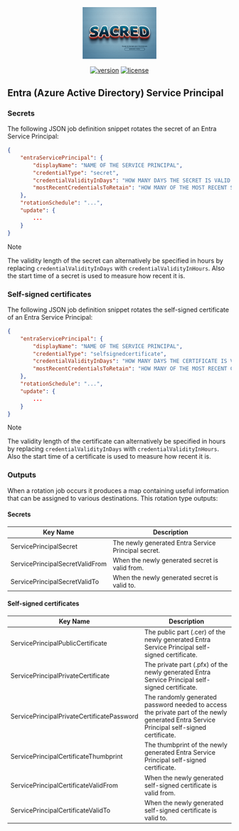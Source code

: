 <div align="center">
    <p>
        <a align="center" href="" target="_blank">
            <img width="33%" src="../SACRED.png">
        </a>
    </p>

[![version](https://img.shields.io/powershellgallery/v/SACRED.Rotate.Entra.ServicePrincipal)](https://www.powershellgallery.com/packages/SACRED.Rotate.Entra.ServicePrincipal)
[![license](https://img.shields.io/github/license/ccdigix/SACRED)](https://opensource.org/license/mit/)
</div>

## Entra (Azure Active Directory) Service Principal

### Secrets

The following JSON job definition snippet rotates the secret of an Entra Service Principal:

```json
{
    "entraServicePrincipal": {
        "displayName": "NAME OF THE SERVICE PRINCIPAL",
        "credentialType": "secret",
        "credentialValidityInDays": "HOW MANY DAYS THE SECRET IS VALID FOR (DEFAULTS TO 365 IF NOT SET)",
        "mostRecentCredentialsToRetain": "HOW MANY OF THE MOST RECENT SECRETS TO KEEP ACTIVE ON EACH ROTATION (DEFAULTS TO 2 IF NOT SET)"
    },
    "rotationSchedule": "...",
    "update": {
        ...
    }
}
```

> [!NOTE]
> The validity length of the secret can alternatively be specified in hours by replacing `credentialValidityInDays` with `credentialValidityInHours`. Also the start time of a secret is used to measure how recent it is.

### Self-signed certificates

The following JSON job definition snippet rotates the self-signed certificate of an Entra Service Principal:

```json
{
    "entraServicePrincipal": {
        "displayName": "NAME OF THE SERVICE PRINCIPAL",
        "credentialType": "selfsignedcertificate",
        "credentialValidityInDays": "HOW MANY DAYS THE CERTIFICATE IS VALID FOR (DEFAULTS TO 365 IF NOT SET)",
        "mostRecentCredentialsToRetain": "HOW MANY OF THE MOST RECENT CERTIFICATES TO KEEP ACTIVE ON EACH ROTATION (DEFAULTS TO 2 IF NOT SET)"
    },
    "rotationSchedule": "...",
    "update": {
        ...
    }
}
```

> [!NOTE]
> The validity length of the certificate can alternatively be specified in hours by replacing `credentialValidityInDays` with `credentialValidityInHours`. Also the start time of a certificate is used to measure how recent it is.

### Outputs

When a rotation job occurs it produces a map containing useful information that can be assigned to various destinations. This rotation type outputs:

#### Secrets

| Key Name | Description |
| ------------- | ------------- |
| ServicePrincipalSecret | The newly generated Entra Service Principal secret. |
| ServicePrincipalSecretValidFrom | When the newly generated secret is valid from. |
| ServicePrincipalSecretValidTo | When the newly generated secret is valid to. |

#### Self-signed certificates

| Key Name | Description |
| ------------- | ------------- |
| ServicePrincipalPublicCertificate | The public part (.cer) of the newly generated Entra Service Principal self-signed certificate. |
| ServicePrincipalPrivateCertificate | The private part (.pfx) of the newly generated Entra Service Principal self-signed certificate. |
| ServicePrincipalPrivateCertificatePassword | The randomly generated password needed to access the private part of the newly generated Entra Service Principal self-signed certificate. |
| ServicePrincipalCertificateThumbprint | The thumbprint of the newly generated Entra Service Principal self-signed certificate. |
| ServicePrincipalCertificateValidFrom | When the newly generated self-signed certificate is valid from. |
| ServicePrincipalCertificateValidTo | When the newly generated self-signed certificate is valid to. |